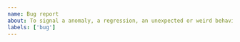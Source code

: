 ```yaml
---
name: Bug report
about: To signal a anomaly, a regression, an unexpected or weird behavior.
labels: ['bug']
---
```

